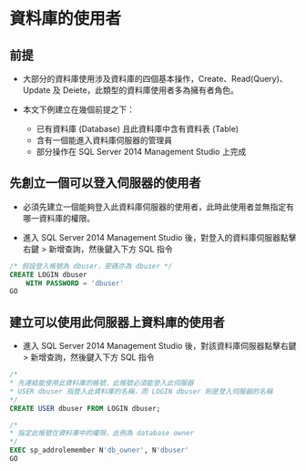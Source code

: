 # 資料庫的使用者

## 前提

* 大部分的資料庫使用涉及資料庫的四個基本操作，Create、Read(Query)、Update 及 Deiete，此類型的資料庫使用者多為擁有者角色。

* 本文下例建立在幾個前提之下：
  * 已有資料庫 (Database) 且此資料庫中含有資料表 (Table)
  * 含有一個能進入資料庫伺服器的管理員
  * 部分操作在 SQL Server 2014 Management Studio 上完成

## 先創立一個可以登入伺服器的使用者

* 必須先建立一個能夠登入此資料庫伺服器的使用者，此時此使用者並無指定有哪一資料庫的權限。

* 進入 SQL Server 2014 Management Studio 後，對登入的資料庫伺服器點擊右鍵 > 新增查詢，然後鍵入下方 SQL 指令

```Sql
/* 假設登入帳號為 dbuser，密碼亦為 dbuser */
CREATE LOGIN dbuser 
	WITH PASSWORD = 'dbuser' 
GO
```

## 建立可以使用此伺服器上資料庫的使用者

* 進入 SQL Server 2014 Management Studio 後，對該資料庫伺服器點擊右鍵 > 新增查詢，然後鍵入下方 SQL 指令

```Sql
/* 
* 先連結能使用此資料庫的帳號，此帳號必須能登入此伺服器
* USER dbuser 指登入此資料庫的名稱，而 LOGIN dbuser 則是登入伺服器的名稱
*/
CREATE USER dbuser FROM LOGIN dbuser;

/* 
* 指定此帳號在資料庫中的權限，此例為 database owner
*/
EXEC sp_addrolemember N'db_owner', N'dbuser'
GO
```
